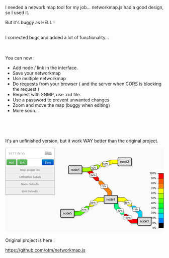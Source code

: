 

I needed a network map tool for my job...
networkmap.js had a good design, so I used it.

But it's buggy as HELL !

<br/>
I corrected bugs and added a lot of functionality...
<br/>
<br/><br/>



You can now :

- Add node / link in the interface.
- Save your networkmap
- Use multiple networkmap
- Do requests from your browser ( and the server when CORS is blocking the request )
- Request with SNMP, use .rrd file.
- Use a password to prevent unwanted changes
- Zoom and move the map (buggy when editing)
- More soon...

<br/><br/><br/>

It's an unfinished version, but it work WAY better than the original project.



![screenshot](img/networkmap.png)

Original project is here :

https://github.com/otm/networkmap.js

